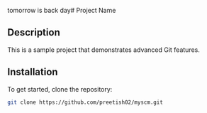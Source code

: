 tomorrow is back day# Project Name

## Description
This is a sample project that demonstrates advanced Git features.

## Installation
To get started, clone the repository:
```bash
git clone https://github.com/preetish02/myscm.git
